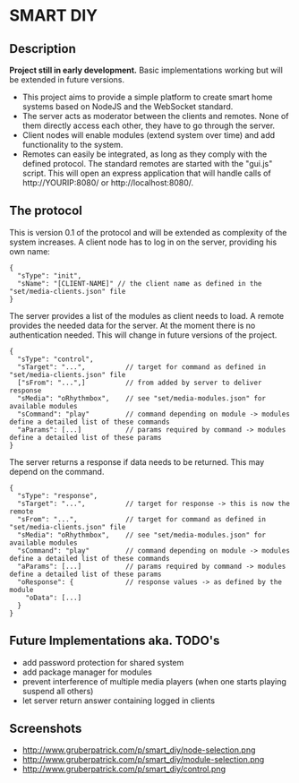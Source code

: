 # SMART DIY

## Description

**Project still in early development.** Basic implementations working but will be extended in future versions.

- This project aims to provide a simple platform to create smart home systems based on NodeJS and the WebSocket standard.
- The server acts as moderator between the clients and remotes. None of them directly access each other, they have to go through the server.
- Client nodes will enable modules (extend system over time) and add functionality to the system.
- Remotes can easily be integrated, as long as they comply with the defined protocol. The standard remotes are started with the "gui.js" script. This will open an express application that will handle calls of http://YOURIP:8080/ or http://localhost:8080/.

## The protocol

This is version 0.1 of the protocol and will be extended as complexity of the system increases.
A client node has to log in on the server, providing his own name:

```
{
  "sType": "init",
  "sName": "[CLIENT-NAME]" // the client name as defined in the "set/media-clients.json" file
}
```

The server provides a list of the modules as client needs to load.
A remote provides the needed data for the server. At the moment there is no authentication needed. This will change in future versions of the project.

```
{
  "sType": "control",
  "sTarget": "...",          // target for command as defined in "set/media-clients.json" file
  ["sFrom": "...",]          // from added by server to deliver response
  "sMedia": "oRhythmbox",    // see "set/media-modules.json" for available modules
  "sCommand": "play"         // command depending on module -> modules define a detailed list of these commands
  "aParams": [...]           // params required by command -> modules define a detailed list of these params
}
```

The server returns a response if data needs to be returned. This may depend on the command.

```
{
  "sType": "response",
  "sTarget": "...",          // target for response -> this is now the remote
  "sFrom": "...",            // target for command as defined in "set/media-clients.json" file
  "sMedia": "oRhythmbox",    // see "set/media-modules.json" for available modules
  "sCommand": "play"         // command depending on module -> modules define a detailed list of these commands
  "aParams": [...]           // params required by command -> modules define a detailed list of these params
  "oResponse": {             // response values -> as defined by the module
    "oData": [...]
  }
}
```

## Future Implementations aka. TODO's

- add password protection for shared system
- add package manager for modules
- prevent interference of multiple media players (when one starts playing suspend all others)
- let server return answer containing logged in clients

## Screenshots

- http://www.gruberpatrick.com/p/smart_diy/node-selection.png
- http://www.gruberpatrick.com/p/smart_diy/module-selection.png
- http://www.gruberpatrick.com/p/smart_diy/control.png
